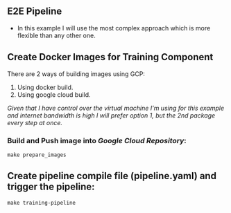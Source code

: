 ## E2E Pipeline

* In this example I will use the most complex approach which is more flexible than any other one.

## Create Docker Images for Training Component

There are 2 ways of building images using GCP:

1. Using docker build.
2. Using google cloud build.

*Given that I have control over the virtual machine I'm using for this example and internet bandwidth is high I will prefer option 1, but the 2nd package every step at once.*

### Build and Push image into *Google Cloud Repository*:

```
make prepare_images
```

## Create pipeline compile file (pipeline.yaml) and trigger the pipeline:

```
make training-pipeline
```